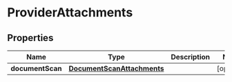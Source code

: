 

# ProviderAttachments


## Properties

| Name | Type | Description | Notes |
|------------ | ------------- | ------------- | -------------|
|**documentScan** | [**DocumentScanAttachments**](DocumentScanAttachments.md) |  |  [optional] |



